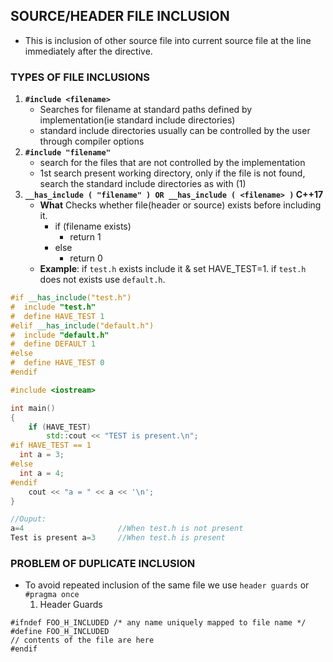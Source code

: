 ## SOURCE/HEADER FILE INCLUSION
  - This is inclusion of other source file into current source file at the line immediately after the directive.
  
### TYPES OF FILE INCLUSIONS
  1. **`#include <filename>`**
     - Searches for filename at standard paths defined by implementation(ie standard include directories)
     - standard include directories usually can be controlled by the user through compiler options
  2. **`#include "filename"`**
     - search for the files that are not controlled by the implementation
     - 1st search present working directory, only if the file is not found, search the standard include directories as with (1)
  3. **`__has_include ( "filename" ) OR __has_include ( <filename> )`	C++17**
     - **What** Checks whether file(header or source) exists before including it.
       - if (filename exists)
         - return 1
       - else
         - return 0
     - **Example**: if `test.h` exists include it & set HAVE_TEST=1. if `test.h` does not exists use `default.h`.
```c++
#if __has_include("test.h")
#  include "test.h"
#  define HAVE_TEST 1
#elif __has_include("default.h")
#  include "default.h"
#  define DEFAULT 1
#else
#  define HAVE_TEST 0
#endif

#include <iostream>

int main()
{
    if (HAVE_TEST)
        std::cout << "TEST is present.\n";
#if HAVE_TEST == 1
  int a = 3;
#else
  int a = 4;
#endif
    cout << "a = " << a << '\n';
}

//Ouput:
a=4                     //When test.h is not present
Test is present a=3     //When test.h is present
```
     
### PROBLEM OF DUPLICATE INCLUSION     
  -  To avoid repeated inclusion of the same file we use `header guards` or `#pragma once`
     1. Header Guards
```
#ifndef FOO_H_INCLUDED /* any name uniquely mapped to file name */
#define FOO_H_INCLUDED
// contents of the file are here
#endif
```
